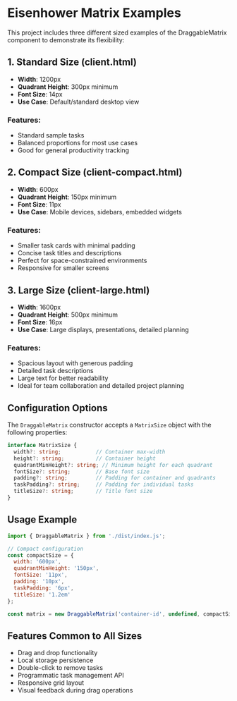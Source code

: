 # Eisenhower Matrix Examples

This project includes three different sized examples of the DraggableMatrix component to demonstrate its flexibility:

## 1. Standard Size (client.html)
- **Width**: 1200px
- **Quadrant Height**: 300px minimum
- **Font Size**: 14px
- **Use Case**: Default/standard desktop view

### Features:
- Standard sample tasks
- Balanced proportions for most use cases
- Good for general productivity tracking

## 2. Compact Size (client-compact.html)
- **Width**: 600px
- **Quadrant Height**: 150px minimum
- **Font Size**: 11px
- **Use Case**: Mobile devices, sidebars, embedded widgets

### Features:
- Smaller task cards with minimal padding
- Concise task titles and descriptions
- Perfect for space-constrained environments
- Responsive for smaller screens

## 3. Large Size (client-large.html)
- **Width**: 1600px
- **Quadrant Height**: 500px minimum
- **Font Size**: 16px
- **Use Case**: Large displays, presentations, detailed planning

### Features:
- Spacious layout with generous padding
- Detailed task descriptions
- Large text for better readability
- Ideal for team collaboration and detailed project planning

## Configuration Options

The `DraggableMatrix` constructor accepts a `MatrixSize` object with the following properties:

```typescript
interface MatrixSize {
  width?: string;           // Container max-width
  height?: string;          // Container height
  quadrantMinHeight?: string; // Minimum height for each quadrant
  fontSize?: string;        // Base font size
  padding?: string;         // Padding for container and quadrants
  taskPadding?: string;     // Padding for individual tasks
  titleSize?: string;       // Title font size
}
```

## Usage Example

```javascript
import { DraggableMatrix } from './dist/index.js';

// Compact configuration
const compactSize = {
  width: '600px',
  quadrantMinHeight: '150px',
  fontSize: '11px',
  padding: '10px',
  taskPadding: '6px',
  titleSize: '1.2em'
};

const matrix = new DraggableMatrix('container-id', undefined, compactSize);
```

## Features Common to All Sizes

- Drag and drop functionality
- Local storage persistence
- Double-click to remove tasks
- Programmatic task management API
- Responsive grid layout
- Visual feedback during drag operations